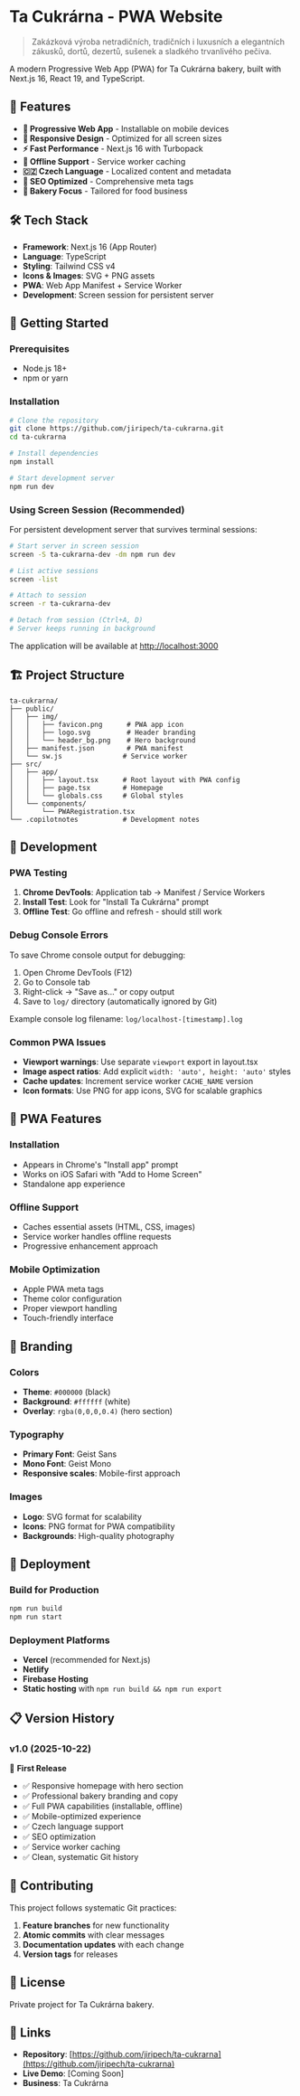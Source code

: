 # Ta Cukrárna - PWA Website

> Zakázková výroba netradičních, tradičních i luxusních a elegantních zákusků,
> dortů, dezertů, sušenek a sladkého trvanlivého pečiva.

A modern Progressive Web App (PWA) for Ta Cukrárna bakery, built with Next.js
16, React 19, and TypeScript.

## 🚀 Features

- **📱 Progressive Web App** - Installable on mobile devices
- **🎨 Responsive Design** - Optimized for all screen sizes
- **⚡ Fast Performance** - Next.js 16 with Turbopack
- **🔄 Offline Support** - Service worker caching
- **🇨🇿 Czech Language** - Localized content and metadata
- **🎯 SEO Optimized** - Comprehensive meta tags
- **🍰 Bakery Focus** - Tailored for food business

## 🛠️ Tech Stack

- **Framework**: Next.js 16 (App Router)
- **Language**: TypeScript
- **Styling**: Tailwind CSS v4
- **Icons & Images**: SVG + PNG assets
- **PWA**: Web App Manifest + Service Worker
- **Development**: Screen session for persistent server

## 🚀 Getting Started

### Prerequisites

- Node.js 18+
- npm or yarn

### Installation

```bash
# Clone the repository
git clone https://github.com/jiripech/ta-cukrarna.git
cd ta-cukrarna

# Install dependencies
npm install

# Start development server
npm run dev
```

### Using Screen Session (Recommended)

For persistent development server that survives terminal sessions:

```bash
# Start server in screen session
screen -S ta-cukrarna-dev -dm npm run dev

# List active sessions
screen -list

# Attach to session
screen -r ta-cukrarna-dev

# Detach from session (Ctrl+A, D)
# Server keeps running in background
```

The application will be available at
[http://localhost:3000](http://localhost:3000)

## 🏗️ Project Structure

```text
ta-cukrarna/
├── public/
│   ├── img/
│   │   ├── favicon.png      # PWA app icon
│   │   ├── logo.svg         # Header branding
│   │   └── header_bg.png    # Hero background
│   ├── manifest.json        # PWA manifest
│   └── sw.js               # Service worker
├── src/
│   ├── app/
│   │   ├── layout.tsx      # Root layout with PWA config
│   │   ├── page.tsx        # Homepage
│   │   └── globals.css     # Global styles
│   └── components/
│       └── PWARegistration.tsx
└── .copilotnotes           # Development notes
```

## 🔧 Development

### PWA Testing

1. **Chrome DevTools**: Application tab → Manifest / Service Workers
2. **Install Test**: Look for "Install Ta Cukrárna" prompt
3. **Offline Test**: Go offline and refresh - should still work

### Debug Console Errors

To save Chrome console output for debugging:

1. Open Chrome DevTools (F12)
2. Go to Console tab
3. Right-click → "Save as..." or copy output
4. Save to `log/` directory (automatically ignored by Git)

Example console log filename: `log/localhost-[timestamp].log`

### Common PWA Issues

- **Viewport warnings**: Use separate `viewport` export in layout.tsx
- **Image aspect ratios**: Add explicit `width: 'auto', height: 'auto'` styles
- **Cache updates**: Increment service worker `CACHE_NAME` version
- **Icon formats**: Use PNG for app icons, SVG for scalable graphics

## 📱 PWA Features

### Installation

- Appears in Chrome's "Install app" prompt
- Works on iOS Safari with "Add to Home Screen"
- Standalone app experience

### Offline Support

- Caches essential assets (HTML, CSS, images)
- Service worker handles offline requests
- Progressive enhancement approach

### Mobile Optimization

- Apple PWA meta tags
- Theme color configuration
- Proper viewport handling
- Touch-friendly interface

## 🎨 Branding

### Colors

- **Theme**: `#000000` (black)
- **Background**: `#ffffff` (white)
- **Overlay**: `rgba(0,0,0,0.4)` (hero section)

### Typography

- **Primary Font**: Geist Sans
- **Mono Font**: Geist Mono
- **Responsive scales**: Mobile-first approach

### Images

- **Logo**: SVG format for scalability
- **Icons**: PNG format for PWA compatibility
- **Backgrounds**: High-quality photography

## 🚀 Deployment

### Build for Production

```bash
npm run build
npm run start
```

### Deployment Platforms

- **Vercel** (recommended for Next.js)
- **Netlify**
- **Firebase Hosting**
- **Static hosting** with `npm run build && npm run export`

## 📋 Version History

### v1.0 (2025-10-22)

🎉 **First Release**

- ✅ Responsive homepage with hero section
- ✅ Professional bakery branding and copy
- ✅ Full PWA capabilities (installable, offline)
- ✅ Mobile-optimized experience
- ✅ Czech language support
- ✅ SEO optimization
- ✅ Service worker caching
- ✅ Clean, systematic Git history

## 🤝 Contributing

This project follows systematic Git practices:

1. **Feature branches** for new functionality
2. **Atomic commits** with clear messages
3. **Documentation updates** with each change
4. **Version tags** for releases

## 📄 License

Private project for Ta Cukrárna bakery.

## 🔗 Links

- **Repository**:
  [https://github.com/jiripech/ta-cukrarna](https://github.com/jiripech/ta-cukrarna)
- **Live Demo**: [Coming Soon]
- **Business**: Ta Cukrárna
